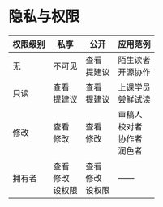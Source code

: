 # 隐私与权限

|权限级别|私享|公开|应用范例|
|-|-|-|-|
|无|不可见|查看<br>提建议|陌生读者<br>开源协作|
|只读|查看<br>提建议|查看<br>提建议|上课学员<br>尝鲜试读|
|修改|查看<br>修改|查看<br>修改|审稿人<br>校对者<br>协作者<br>润色者|
|拥有者|查看<br>修改<br>设权限|查看<br>修改<br>设权限|——|